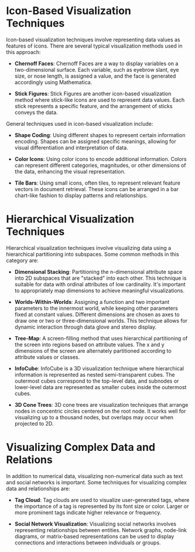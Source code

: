 # Icon-Based Visualization Techniques

Icon-based visualization techniques involve representing data values as features of icons. There are several typical visualization methods used in this approach:

- **Chernoff Faces**: Chernoff Faces are a way to display variables on a two-dimensional surface. Each variable, such as eyebrow slant, eye size, or nose length, is assigned a value, and the face is generated accordingly using Mathematica.

- **Stick Figures**: Stick Figures are another icon-based visualization method where stick-like icons are used to represent data values. Each stick represents a specific feature, and the arrangement of sticks conveys the data.

General techniques used in icon-based visualization include:

- **Shape Coding**: Using different shapes to represent certain information encoding. Shapes can be assigned specific meanings, allowing for visual differentiation and interpretation of data.

- **Color Icons**: Using color icons to encode additional information. Colors can represent different categories, magnitudes, or other dimensions of the data, enhancing the visual representation.

- **Tile Bars**: Using small icons, often tiles, to represent relevant feature vectors in document retrieval. These icons can be arranged in a bar chart-like fashion to display patterns and relationships.

# Hierarchical Visualization Techniques

Hierarchical visualization techniques involve visualizing data using a hierarchical partitioning into subspaces. Some common methods in this category are:

- **Dimensional Stacking**: Partitioning the n-dimensional attribute space into 2D subspaces that are "stacked" into each other. This technique is suitable for data with ordinal attributes of low cardinality. It's important to appropriately map dimensions to achieve meaningful visualizations.

- **Worlds-Within-Worlds**: Assigning a function and two important parameters to the innermost world, while keeping other parameters fixed at constant values. Different dimensions are chosen as axes to draw one or two or three-dimensional worlds. This technique allows for dynamic interaction through data glove and stereo display.

- **Tree-Map**: A screen-filling method that uses hierarchical partitioning of the screen into regions based on attribute values. The x and y dimensions of the screen are alternately partitioned according to attribute values or classes.

- **InfoCube**: InfoCube is a 3D visualization technique where hierarchical information is represented as nested semi-transparent cubes. The outermost cubes correspond to the top-level data, and subnodes or lower-level data are represented as smaller cubes inside the outermost cubes.

- **3D Cone Trees**: 3D cone trees are visualization techniques that arrange nodes in concentric circles centered on the root node. It works well for visualizing up to a thousand nodes, but overlaps may occur when projected to 2D.

# Visualizing Complex Data and Relations

In addition to numerical data, visualizing non-numerical data such as text and social networks is important. Some techniques for visualizing complex data and relationships are:

- **Tag Cloud**: Tag clouds are used to visualize user-generated tags, where the importance of a tag is represented by its font size or color. Larger or more prominent tags indicate higher relevance or frequency.

- **Social Network Visualization**: Visualizing social networks involves representing relationships between entities. Network graphs, node-link diagrams, or matrix-based representations can be used to display connections and interactions between individuals or groups.


